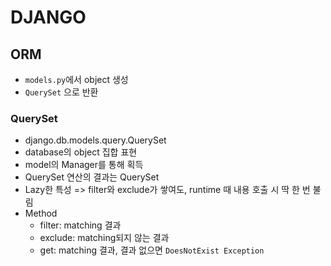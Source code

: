 # DJANGO

## ORM
- `models.py`에서 object 생성
- `QuerySet` 으로 반환

### QuerySet
- django.db.models.query.QuerySet
- database의 object 집합 표현
- model의 Manager를 통해 획득
- QuerySet 연산의 결과는 QuerySet
- Lazy한 특성 => filter와 exclude가 쌓여도, runtime 때 내용 호출 시 딱 한 번 불림
- Method
    - filter: matching 결과
    - exclude: matching되지 않는 결과
    - get: matching 결과, 결과 없으면 `DoesNotExist Exception`